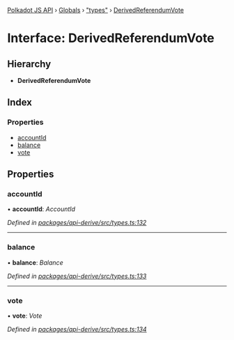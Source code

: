 [Polkadot JS API](../README.md) › [Globals](../globals.md) › ["types"](../modules/_types_.md) › [DerivedReferendumVote](_types_.derivedreferendumvote.md)

# Interface: DerivedReferendumVote

## Hierarchy

* **DerivedReferendumVote**

## Index

### Properties

* [accountId](_types_.derivedreferendumvote.md#accountid)
* [balance](_types_.derivedreferendumvote.md#balance)
* [vote](_types_.derivedreferendumvote.md#vote)

## Properties

###  accountId

• **accountId**: *AccountId*

*Defined in [packages/api-derive/src/types.ts:132](https://github.com/polkadot-js/api/blob/da8ff51615/packages/api-derive/src/types.ts#L132)*

___

###  balance

• **balance**: *Balance*

*Defined in [packages/api-derive/src/types.ts:133](https://github.com/polkadot-js/api/blob/da8ff51615/packages/api-derive/src/types.ts#L133)*

___

###  vote

• **vote**: *Vote*

*Defined in [packages/api-derive/src/types.ts:134](https://github.com/polkadot-js/api/blob/da8ff51615/packages/api-derive/src/types.ts#L134)*
